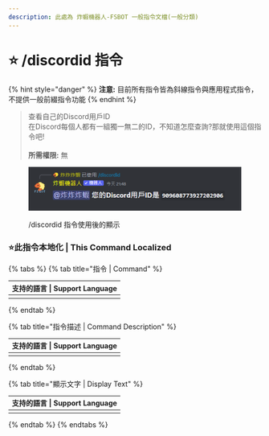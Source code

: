 ```yaml
---
description: 此處為 炸蝦機器人-FSBOT 一般指令文檔(一般分類)
---
```


# ⭐ /discordid 指令

{% hint style="danger" %}
**注意:** 目前所有指令皆為斜線指令與應用程式指令，不提供一般前綴指令功能
{% endhint %}

> 查看自己的Discord用戶ID\
> 在Discord每個人都有一組獨一無二的ID，不知道怎麼查詢?那就使用這個指令吧!\
> \
> **所需權限:** 無

<figure><img src="../../../.gitbook/assets/螢幕擷取畫面 2023-08-26 214837.png" alt="/discordid 指令使用後的顯示"><figcaption><p>/discordid 指令使用後的顯示</p></figcaption></figure>

### :star:此指令本地化 | This Command Localized

{% tabs %}
{% tab title="指令 | Command" %}
<table><thead><tr><th data-type="select" data-multiple>支持的語言 | Support Language</th></tr></thead><tbody><tr><td></td></tr></tbody></table>
{% endtab %}

{% tab title="指令描述 | Command Description" %}
<table><thead><tr><th data-type="select" data-multiple>支持的語言 | Support Language</th></tr></thead><tbody><tr><td></td></tr></tbody></table>
{% endtab %}

{% tab title="顯示文字 | Display Text" %}
<table><thead><tr><th data-type="select" data-multiple>支持的語言 | Support Language</th></tr></thead><tbody><tr><td></td></tr></tbody></table>
{% endtab %}
{% endtabs %}
